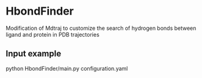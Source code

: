 # HbondFinder
Modification of Mdtraj to customize the search of hydrogen bonds between ligand and protein in PDB trajectories
## Input example
python HbondFinder/main.py configuration.yaml

